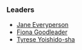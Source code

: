 ### Leaders
* [Jane Everyperson](mailto://j.everyperson@owasp.org)
* [Fiona Goodleader](mailto://fiona.goodleader@owasp.org)
* [Tyrese Yoishido-sha](mailto://tyrese.yoishidosha@owasp.org)
